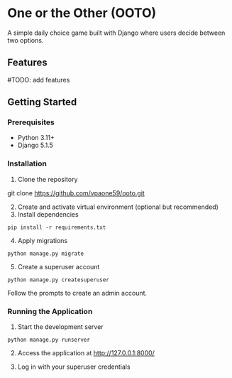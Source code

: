 # One or the Other (OOTO)

A simple daily choice game built with Django where users decide between two options.

## Features
#TODO: add features

## Getting Started

### Prerequisites

- Python 3.11+
- Django 5.1.5

### Installation

1. Clone the repository

git clone https://github.com/vpaone59/ooto.git

2. Create and activate virtual environment (optional but recommended)
3. Install dependencies
```
pip install -r requirements.txt
```
4. Apply migrations
```
python manage.py migrate
```
5. Create a superuser account
```
python manage.py createsuperuser
```
Follow the prompts to create an admin account.

### Running the Application

1. Start the development server
```
python manage.py runserver
```
2. Access the application at http://127.0.0.1:8000/

3. Log in with your superuser credentials